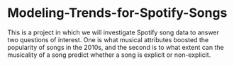 # Modeling-Trends-for-Spotify-Songs
This is a project in which we will investigate Spotify song data to answer two questions of interest. One is what musical attributes boosted the popularity of songs in the 2010s, and the second is to what extent can the musicality of a song predict whether a song is explicit or non-explicit. 
